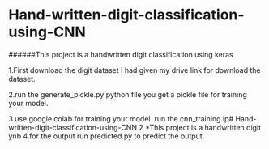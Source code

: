 # Hand-written-digit-classification-using-CNN
######This project is a handwritten digit classification using keras

1.First download the digit dataset I had given my drive link for download the dataset.

2.run the generate_pickle.py python file you get a pickle file for training your model.

3.use google colab for training your model.
  run the cnn_training.ip# Hand-written-digit-classification-using-CNN
2
*This project is a handwritten digit ynb
4.for the output run predicted.py to predict the output.

